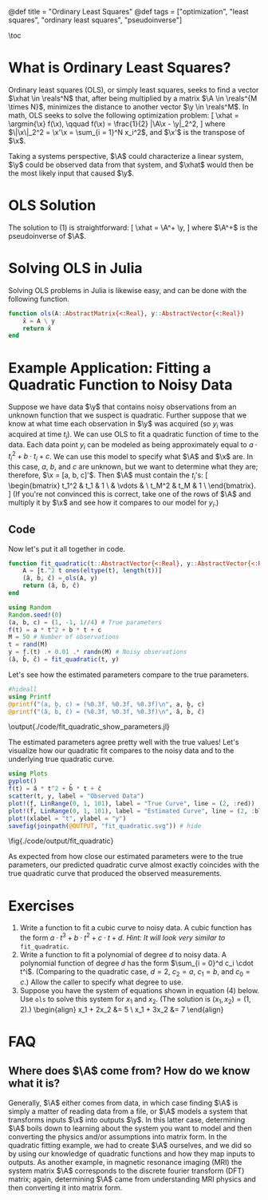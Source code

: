 @def title = "Ordinary Least Squares"
@def tags = ["optimization", "least squares", "ordinary least squares", "pseudoinverse"]

\toc

# What is Ordinary Least Squares?
Ordinary least squares (OLS), or simply least squares,
seeks to find a vector $\xhat \in \reals^N$ that,
after being multiplied by a matrix $\A \in \reals^{M \times N}$,
minimizes the distance to another vector $\y \in \reals^M$.
In math, OLS seeks to solve the following optimization problem:
\[
\xhat = \argmin{\x} f(\x), \qquad f(\x) = \frac{1}{2} \|\A\x - \y\|_2^2,
\]
where
$\|\x\|_2^2 = \x'\x = \sum_{i = 1}^N x_i^2$,
and
$\x'$ is the transpose of $\x$.

Taking a systems perspective,
$\A$ could characterize a linear system,
$\y$ could be observed data from that system,
and $\xhat$ would then be the most likely input
that caused $\y$.

# OLS Solution
The solution to (1) is straightforward:
\[
\xhat = \A^+ \y,
\]
where
$\A^+$ is the pseudoinverse of $\A$.

# Solving OLS in Julia
Solving OLS problems in Julia is likewise easy,
and can be done with the following function.
```julia:./code/ols.jl
function ols(A::AbstractMatrix{<:Real}, y::AbstractVector{<:Real})
    x̂ = A \ y
    return x̂
end
```

# Example Application: Fitting a Quadratic Function to Noisy Data
Suppose we have data $\y$ that contains noisy observations
from an unknown function
that we suspect is quadratic.
Further suppose that we know at what time each observation in $\y$ was acquired
(so $y_i$ was acquired at time $t_i$).
We can use OLS to fit a quadratic function of time to the data.
Each data point $y_i$ can be modeled as being
approximately equal to $a \cdot t_i^2 + b \cdot t_i + c$.
We can use this model to specify what $\A$ and $\x$ are.
In this case, $a$, $b$, and $c$ are unknown,
but we want to determine what they are;
therefore, $\x = [a, b, c]'$.
Then $\A$ must contain the $t_i$'s:
\[
\begin{bmatrix}
t_1^2 & t_1 & 1 \\
& \vdots & \\
t_M^2 & t_M & 1 \\
\end{bmatrix}.
\]
(If you're not convinced this is correct,
take one of the rows of $\A$ and multiply it by $\x$
and see how it compares to our model for $y_i$.)

## Code
Now let's put it all together in code.
```julia:./code/fit_quadratic.jl
function fit_quadratic(t::AbstractVector{<:Real}, y::AbstractVector{<:Real})
    A = [t.^2 t ones(eltype(t), length(t))]
    (â, b̂, ĉ) = ols(A, y)
    return (â, b̂, ĉ)
end

using Random
Random.seed!(0)
(a, b, c) = (1, -1, 1//4) # True parameters
f(t) = a * t^2 + b * t + c
M = 50 # Number of observations
t = rand(M)
y = f.(t) .+ 0.01 .* randn(M) # Noisy observations
(â, b̂, ĉ) = fit_quadratic(t, y)
```

Let's see how the estimated parameters compare to the true parameters.
```julia:./code/fit_quadratic_show_parameters.jl
#hideall
using Printf
@printf("(a, b, c) = (%0.3f, %0.3f, %0.3f)\n", a, b, c)
@printf("(â, b̂, ĉ) = (%0.3f, %0.3f, %0.3f)\n", â, b̂, ĉ)
```
\output{./code/fit_quadratic_show_parameters.jl}

The estimated parameters agree pretty well with the true values!
Let's visualize how our quadratic fit compares to the noisy data
and to the underlying true quadratic curve.
```julia:./code/fit_quadratic_plots.jl
using Plots
pyplot()
f̂(t) = â * t^2 + b̂ * t + ĉ
scatter(t, y, label = "Observed Data")
plot!(f, LinRange(0, 1, 101), label = "True Curve", line = (2, :red))
plot!(f̂, LinRange(0, 1, 101), label = "Estimated Curve", line = (2, :blue, :dash))
plot!(xlabel = "t", ylabel = "y")
savefig(joinpath(@OUTPUT, "fit_quadratic.svg")) # hide
```
\fig{./code/output/fit_quadratic}

As expected from how close our estimated parameters
were to the true parameters,
our predicted quadratic curve almost exactly coincides
with the true quadratic curve
that produced the observed measurements.

# Exercises
1. Write a function to fit a cubic curve to noisy data.
   A cubic function has the form $a \cdot t^3 + b \cdot t^2 + c \cdot t + d$.
   *Hint: It will look very similar to* `fit_quadratic`.
1. Write a function to fit a polynomial of degree $d$ to noisy data.
   A polynomial function of degree $d$ has the form $\sum_{i = 0}^d c_i \cdot t^i$.
   (Comparing to the quadratic case, $d = 2$, $c_2 = a$, $c_1 = b$, and $c_0 = c$.)
   Allow the caller to specify what degree to use.
1. Suppose you have the system of equations shown in equation (4) below.
   Use `ols` to solve this system for $x_1$ and $x_2$.
   (The solution is $(x_1, x_2) = (1, 2)$.)
\begin{align}
x_1 + 2x_2 &= 5 \\
x_1 + 3x_2 &= 7
\end{align}

# FAQ
**Where does $\A$ come from? How do we know what it is?**
---
Generally, $\A$ either comes from data, in which case
finding $\A$ is simply a matter of reading data from a file,
or $\A$ models a system that transforms inputs $\x$ into outputs $\y$.
In this latter case,
determining $\A$ boils down to learning about the system you want to model
and then converting the physics and/or assumptions
into matrix form.
In the quadratic fitting example,
we had to create $\A$ ourselves,
and we did so by using our knowledge of quadratic functions
and how they map inputs to outputs.
As another example,
in magnetic resonance imaging (MRI)
the system matrix $\A$ corresponds to
the discrete fourier transform (DFT) matrix;
again, determining $\A$ came from
understanding MRI physics and then converting it into matrix form.
